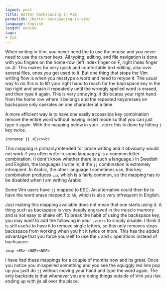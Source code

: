 ```yaml
---
layout: post
title: Better backspacing in Vim
permalink: /better-backspacing-in-vim/
language: English
length: medium
tags:
- Vim
---
```

 
When writing in Vim, you never need the to use the mouse and you never need to use the cursor keys. All typing, editing, and file navigation is done with you fingers on the home-row (left index finger on F, right index finger on J). This makes for very quick and comfortable text editing, also over several files, ones you get used to it. But one thing that stops the Vim writing flow is when you misstype a word and need to retype it. The usual way to do this is to lift your right hand to reach for the backspace key in the top right and smash it repeatedly until the wrongly spelled word is erased, and then type it again. This is very annoying. It dislocates your right hand from the home row where it belongs and the repeated keypresses on backspace only operates on one character at a time.

A more efficient way is to have one easily accessible key combination remove the entire word without leaving insert mode so that you can just type it again. With the mapping below in your `.vimrc` this is done by hitting `j` key twice.

``` vim
inoremap jj <Esc>vbc
```

This mapping is primarily intended for prose writing and it obviously would not work if you often write in some language *jj* is a common letter combination. (I dont't know whether there is such a language.) In Swedish and English, the languages I write in, it the `jj` combination is extremely infrequent. In Arabic, the other language I sometimes use, this key combination produces تت, which is a fairly common, so the mapping has to be disabled when I am writing Arabic.

Some Vim users have `jj` mapped to ESC. An alternative could then be to have the word erase mapped to `hh`, which is also very infrequent in English. 

Just making this mapping available does not mean that one starts using it. A thing such as backspace is very deeply engraved in the muscle memory and is not easy to shake off. To break the habit of using the backspace key, you may want to add the following in your `.vimrc` to simply disable. I think it is still useful to have it to remove single letters, so this only removes stops backspace from working when you hit it twice or more. This has the added advantage that you force yourself to use the `x` and `s` operations instead of backspace.

``` vim
imap <BS> <NOP><NOP>
```

I have had these mappings for a couple of months now and its great. Once you notice you misspelled something and you see the squiggly red line pop up you justt do `jj` without moving your hand and type the word again. The only backside is that whenever you are doing things outside of Vim you risk ending up with *jj*s all over the place. 
